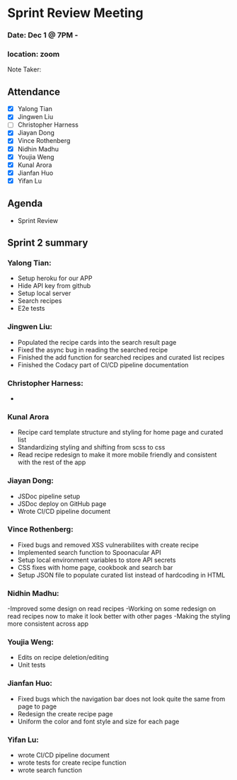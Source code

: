 # Sprint Review Meeting

### Date: Dec 1 @ 7PM -

### location: zoom

Note Taker:

## Attendance

- [x] Yalong Tian
- [x] Jingwen Liu
- [ ] Christopher Harness
- [x] Jiayan Dong
- [x] Vince Rothenberg
- [x] Nidhin Madhu
- [x] Youjia Weng
- [x] Kunal Arora
- [x] Jianfan Huo
- [x] Yifan Lu

## Agenda

- Sprint Review

## Sprint 2 summary

### Yalong Tian:

- Setup heroku for our APP
- Hide API key from github
- Setup local server
- Search recipes
- E2e tests

### Jingwen Liu:

- Populated the recipe cards into the search result page
- Fixed the async bug in reading the searched recipe
- Finished the add function for searched recipes and curated list recipes
- Finished the Codacy part of CI/CD pipeline documentation

### Christopher Harness:

-

### Kunal Arora

- Recipe card template structure and styling for home page and curated list
- Standardizing styling and shifting from scss to css
- Read recipe redesign to make it more mobile friendly and consistent with the rest of the app

### Jiayan Dong:

- JSDoc pipeline setup
- JSDoc deploy on GitHub page
- Wrote CI/CD pipeline document

### Vince Rothenberg:

- Fixed bugs and removed XSS vulnerabilites with create recipe
- Implemented search function to Spoonacular API
- Setup local environment variables to store API secrets
- CSS fixes with home page, cookbook and search bar
- Setup JSON file to populate curated list instead of hardcoding in HTML

### Nidhin Madhu:

-Improved some design on read recipes
-Working on some redesign on read recipes now to make it look better with other pages
-Making the styling more consistent across app

### Youjia Weng:

- Edits on recipe deletion/editing
- Unit tests

### Jianfan Huo:

- Fixed bugs which the navigation bar does not look quite the same from page to page
- Redesign the create recipe page
- Uniform the color and font style and size for each page

### Yifan Lu:

- wrote CI/CD pipeline document
- wrote tests for create recipe function
- wrote search function
